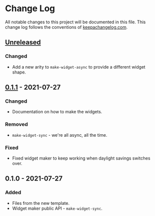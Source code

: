 # Change Log
All notable changes to this project will be documented in this file. This change log follows the conventions of [keepachangelog.com](http://keepachangelog.com/).

## [Unreleased]
### Changed
- Add a new arity to `make-widget-async` to provide a different widget shape.

## [0.1.1] - 2021-07-27
### Changed
- Documentation on how to make the widgets.

### Removed
- `make-widget-sync` - we're all async, all the time.

### Fixed
- Fixed widget maker to keep working when daylight savings switches over.

## 0.1.0 - 2021-07-27
### Added
- Files from the new template.
- Widget maker public API - `make-widget-sync`.

[Unreleased]: https://github.com/your-name/clobank/compare/0.1.1...HEAD
[0.1.1]: https://github.com/your-name/clobank/compare/0.1.0...0.1.1
